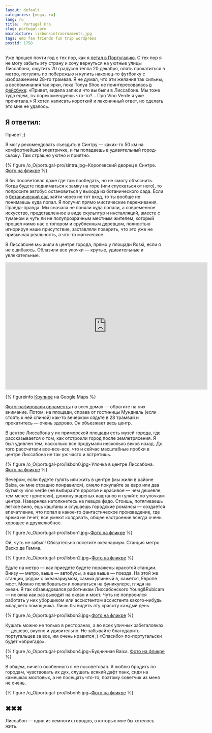 ```yaml
---
layout: default
categories: [mega, ru]
lang: ru
title:  Portugal Pro
slug: portugal-pro
mainpicture: lisbonsintraornaments.jpg
tags: emo fan friends fun trip wordpress 
postid: 1758
---
```



Уже прошел почти год с тех пор, как я <a href="/mega/boas-lisboa">летал в Португалию</a>. С тех пор я не могу забыть эту страну и хочу вернуться на уютные улицы Лиссабона, ощутить 20 градусов тепла 20 декабря, опять прокатиться в метро, погулять по побережью и купить наконец-то футболку с изображением 28-го трамвая. Я не думал, что эти желания так сильны, а воспоминания так ярки, пока Tonya Shoo не поинтересовалась <a href="http://www.facebook.com/genn.osypenko/">в фейсбуке</a>: «Привет, видела записи что вы были в Лиссабоне. Мы тоже туда едем, ты порекомендуешь что-то?… Про Vino Verde я уже прочитала.» Я хотел написать короткий и лаконичный ответ, но сделать это мне не удалось.<!--more-->


## Я ответил:

Привет ;)

Я могу рекомендовать съездить в Синтру — каких-то 50 км на комфортнейшей электричке, и ты попадаешь в удивительный город-сказку. Там страшно уютно и приятно. 



{% figure /o_O/portugal-pro/sintra.jpg~Королевский дворец в Синтре. <a href="http://www.flickr.com/photos/genn-org/4053512278/">Фото на фликре</a> %}



Я бы посоветовал даже где там пообедать, но не смогу объяснить. Когда будете подниматься к замку на горе (или спускаться от него), то попросите автобус остановиться у выхода из ботанического сада. Если в <a href="http://www.flickr.com/photos/genn-org/tags/botanicalgarden/">ботанический сад</a> зайти через не тот вход, то ты вообще не понимаешь куда попал. Я получил прямо мистические переживания. Правда-правда. Мы сначала не поняли куда попали, а современное искусство, представленное в виде скульптур и инсталляций, вместе с туманом и чуть ли не полупрозрачным местным жителем, который прошел мимо нас с топором и срубленным деревцом, полностью игнорируя наше присутствие, заставляли поверить, что это уже не привычная реальность, а что-то магическое.

В Лиссабоне мы жили в центре города, прямо у площади Rossi, если я не ошибаюсь. Облазили все улочки — крутые, удивительные и увлекательные. 

<iframe width="636" height="400" frameborder="0" scrolling="no" marginheight="0" marginwidth="0" src="http://maps.google.com/maps?cbp=11,313.87,,0,10.12&amp;cbll=38.711868,-9.130938&amp;layer=c&amp;ie=UTF8&amp;panoid=jCYKYxGKjmvHFF3KBRP2JQ&amp;source=embed&amp;ll=38.710906,-9.130937&amp;spn=0.003349,0.006824&amp;z=17&amp;output=svembed"></iframe>


{% figureinfo <a href="http://maps.google.com/maps?cbp=11,313.87,,0,10.12&cbll=38.711820,-9.130950&ll=38.711820,-9.130950&layer=c">Крупнее</a> на Google Maps %}



<a href="http://www.flickr.com/photos/genn-org/sets/72157616571451626/">Фотографировали орнаменты</a> на всех домах — обратите на них внимание. Потом, на площади, справа от гостиницы Мундиаль (если стоять к ней спиной) как-то вечерком сядьте в 28 трамвай и прокатитесь — очень здорово. Он объезжает весь центр.

В центре Лиссабона у их приморской площади есть музей города, где рассказывается о том, как отстроили город после землетрясения. Я был удивлен тем, насколько все продумали несколько веков назад. До того рассчитали все-все-все, что и сейчас масштабные пробки в центре Лиссабона не так уж часто и встретишь.



{% figure /o_O/portugal-pro/lisbon0.jpg~Улочка в центре Лиссабона. <a href="http://www.flickr.com/photos/genn-org/3129800317/">Фото на фликре</a> %}



Вечером, если будете гулять или жить в центре (мы жили в районе Baixa, он мне страшно понравился), смело покупайте за евро или два бутылку vino verde (не выбирайте дорогое и красивое — чем дешевле, тем менее туристски), дюжину жареных каштанов и гуляйте по улочкам центра. Наверняка натолкнетесь на певцов фадо. Стоишь, потягиваешь легкое вино, ешь каштаны и слушаешь городские романсы — создается впечатление, что попал в какое-то фантастическое произведение, где время не течет, все умеют колдовать, общее настроение всегда очень хорошее и дружелюбное.



{% figure /o_O/portugal-pro/lisbon1.jpg~<a href="http://www.flickr.com/photos/genn-org/3129795551/">Фото на фликре</a> %}



Ой, чуть не забыл! Обязательно посетите океанариум. Станция метро Васко да Гамма. 



{% figure /o_O/portugal-pro/lisbon2.jpg~<a href="http://www.flickr.com/photos/genn-org/3129805521/in/set-72157616572570642/">Фото на фликре</a> %}



Едьте на метро — как приедете будете поражены красотой станции. Внизу — метро, выше — автобусы, а еще выше — поезда. На этой же станции, рядом с океанариумом, самый длинный в, кажется, Европе мост. Можно полюбоваться и покататься на фуникулере, глядя на океан. Я так обзавидовался работникам Лиссабонского Young&Rubicam — их окна как раз выходят на океан и мост. Чуть не попросился работать у них уборщиком или ассистентом ассистента какого-нибудь младшего помощника. Лишь бы видеть эту красоту каждый день.



{% figure /o_O/portugal-pro/lisbon3.jpg~<a href="http://www.flickr.com/photos/genn-org/3129802427/in/set-72157616572570642/">Фото на фликре</a> %}



Кушать можно не только в ресторанах, а во всех уличных забегаловках — дешево, вкусно и удивительно. Не забывайте благодарить португальцев за все, им очень нравится ;) «Спасибо» по-португальски будет «обригадо».



{% figure /o_O/portugal-pro/lisbon4.jpg~Будничная Baixa. <a href="http://www.flickr.com/photos/genn-org/3130623302/in/set-72157616572570642/">Фото на фликре</a> %}



В общем, ничего особенного я не посоветовал. Я люблю бродить по городам, чувствовать их дух, слушать всякий дафт панк, сидя на камешках мостовых, а не посещать что-то, поэтому советчик из меня не очень.



{% figure /o_O/portugal-pro/lisbon5.jpg~<a href="http://www.flickr.com/photos/genn-org/3129800975/in/set-72157616572570642/">Фото на фликре</a> %}




## ✖✖✖

Лиссабон — один из немногих городов, в которых мне бы хотелось жить.
